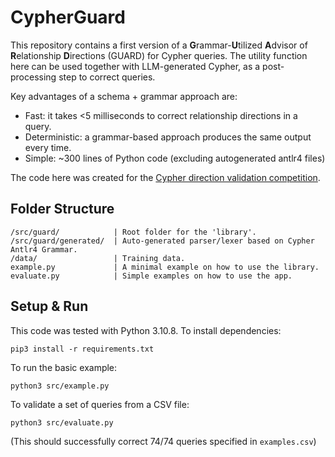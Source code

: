 # CypherGuard
This repository contains a first version of a **G**rammar-**U**tilized **A**dvisor of **R**elationship **D**irections (GUARD) for Cypher queries. 
The utility function here can be used together with LLM-generated Cypher, as a post-processing step to correct queries.

Key advantages of a schema + grammar approach are:
- Fast: it takes <5 milliseconds to correct relationship directions in a query.
- Deterministic: a grammar-based approach produces the same output every time.
- Simple: ~300 lines of Python code (excluding autogenerated antlr4 files)

The code here was created for the [Cypher direction validation competition](https://github.com/tomasonjo/cypher-direction-competition/tree/main).


## Folder Structure

```
/src/guard/            | Root folder for the 'library'.
/src/guard/generated/  | Auto-generated parser/lexer based on Cypher Antlr4 Grammar.
/data/                 | Training data.
example.py             | A minimal example on how to use the library.
evaluate.py            | Simple examples on how to use the app.
```

## Setup & Run
This code was tested with Python 3.10.8. To install dependencies:
```
pip3 install -r requirements.txt
```

To run the basic example:
```
python3 src/example.py 
```

To validate a set of queries from a CSV file:
```
python3 src/evaluate.py
````
(This should successfully correct 74/74 queries specified in `examples.csv`)

